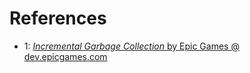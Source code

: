 

# References

- 1: [_Incremental Garbage Collection_ by Epic Games @ dev.epicgames.com](https://dev.epicgames.com/documentation/en-us/unreal-engine/incremental-garbage-collection-in-unreal-engine)
